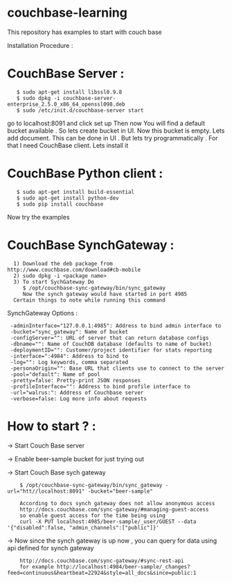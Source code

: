 couchbase-learning
==================

This repository has examples to start with couch base

Installation Procedure :

CouchBase Server : 
==================

       $ sudo apt-get install libssl0.9.8
       $ sudo dpkg -i couchbase-server-enterprise_2.5.0_x86_64_openssl098.deb
       $ sudo /etc/init.d/couchbase-server start
       
go to localhost:8091 and click set up 
Then now You will find a default bucket available .
So lets create bucket in UI. Now this bucket is empty. Lets add document. This can be done in UI .
But lets try programmatically . For that I need CouchBase client. Lets install it

CouchBase Python client :
=========================

       $ sudo apt-get install build-essential
       $ sudo apt-get install python-dev
       $ sudo pip install couchbase
       
Now try the examples
       
       
CouchBase SynchGateway :
========================

      1) Download the deb package from http://www.couchbase.com/download#cb-mobile
      2) sudo dpkg -i <package name>
      3) To start SychGateway Do
         $ /opt/couchbase-sync-gateway/bin/sync_gateway
         Now the synch gateway would have started in port 4985
      Certain things to note while running this command 
      
SynchGateway  Options :

     -adminInterface="127.0.0.1:4985": Address to bind admin interface to
     -bucket="sync_gateway": Name of bucket
     -configServer="": URL of server that can return database configs
     -dbname="": Name of CouchDB database (defaults to name of bucket)
     -deploymentID="": Customer/project identifier for stats reporting
     -interface=":4984": Address to bind to
     -log="": Log keywords, comma separated
     -personaOrigin="": Base URL that clients use to connect to the server
     -pool="default": Name of pool
     -pretty=false: Pretty-print JSON responses
     -profileInterface="": Address to bind profile interface to
     -url="walrus:": Address of Couchbase server
     -verbose=false: Log more info about requests


How to start ? :
==============

-> Start Couch Base server

-> Enable beer-sample bucket for just trying out

-> Start Couch Base sych gateway 

        $ /opt/couchbase-sync-gateway/bin/sync_gateway -url="htt//localhost:8091" -bucket="beer-sample"
        
        According to docs synch gateway does not allow anonymous access  
        http://docs.couchbase.com/sync-gateway/#managing-guest-access
        so enable guest access for the time being using
        curl -X PUT localhost:4985/beer-sample/_user/GUEST --data    '{"disabled":false, "admin_channels":["public"]}'
        
-> Now since the synch gateway is up now , you can query for data using api defined for synch gateway

        http://docs.couchbase.com/sync-gateway/#sync-rest-api
        for example http://localhost:4984/beer-sample/_changes?feed=continuous&heartbeat=22924&style=all_docs&since=public:1
        
